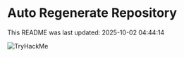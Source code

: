 # Auto Regenerate Repository

This README was last updated: 2025-10-02 04:44:14

 ![TryHackMe](https://tryhackme.com/badge/533634)